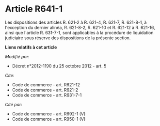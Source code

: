 # Article R641-1

Les dispositions des articles R. 621-2 à R. 621-4, R. 621-7, R. 621-8-1, à l'exception du dernier alinéa, R. 621-8-2, R.
621-10 et R. 621-12 à R. 621-16, ainsi que l'article R. 631-7-1, sont applicables à la procédure de liquidation judiciaire
sous réserve des dispositions de la présente section.

**Liens relatifs à cet article**

_Modifié par_:

  - Décret n°2012-1190 du 25 octobre 2012 - art. 5

_Cite_:

  - Code de commerce - art. R621-12
  - Code de commerce - art. R621-2
  - Code de commerce - art. R631-7-1

_Cité par_:

  - Code de commerce - art. R692-1 (V)
  - Code de commerce - art. R950-1 (V)
